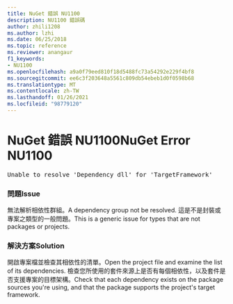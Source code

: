 ```yaml
---
title: NuGet 錯誤 NU1100
description: NU1100 錯誤碼
author: zhili1208
ms.author: lzhi
ms.date: 06/25/2018
ms.topic: reference
ms.reviewer: anangaur
f1_keywords:
- NU1100
ms.openlocfilehash: a9a0f79eed810f18d5488fc73a54292e229f4bf8
ms.sourcegitcommit: ee6c3f203648a5561c809db54ebeb1d0f0598b68
ms.translationtype: MT
ms.contentlocale: zh-TW
ms.lasthandoff: 01/26/2021
ms.locfileid: "98779120"
---
```

# <a name="nuget-error-nu1100"></a><span data-ttu-id="8fd7b-103">NuGet 錯誤 NU1100</span><span class="sxs-lookup"><span data-stu-id="8fd7b-103">NuGet Error NU1100</span></span>

<pre>Unable to resolve 'Dependency dll' for 'TargetFramework'</pre>

### <a name="issue"></a><span data-ttu-id="8fd7b-104">問題</span><span class="sxs-lookup"><span data-stu-id="8fd7b-104">Issue</span></span>
<span data-ttu-id="8fd7b-105">無法解析相依性群組。</span><span class="sxs-lookup"><span data-stu-id="8fd7b-105">A dependency group not be resolved.</span></span> <span data-ttu-id="8fd7b-106">這是不是封裝或專案之類型的一般問題。</span><span class="sxs-lookup"><span data-stu-id="8fd7b-106">This is a generic issue for types that are not packages or projects.</span></span>

### <a name="solution"></a><span data-ttu-id="8fd7b-107">解決方案</span><span class="sxs-lookup"><span data-stu-id="8fd7b-107">Solution</span></span>
<span data-ttu-id="8fd7b-108">開啟專案檔並檢查其相依性的清單。</span><span class="sxs-lookup"><span data-stu-id="8fd7b-108">Open the project file and examine the list of its dependencies.</span></span> <span data-ttu-id="8fd7b-109">檢查您所使用的套件來源上是否有每個相依性，以及套件是否支援專案的目標架構。</span><span class="sxs-lookup"><span data-stu-id="8fd7b-109">Check that each dependency exists on the package sources you're using, and that the package supports the project's target framework.</span></span>